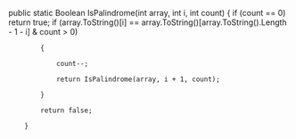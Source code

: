 public static Boolean IsPalindrome(int array, int i, int count)
        {
            if (count == 0)
                return true;
            if (array.ToString()[i] == array.ToString()[array.ToString().Length - 1 - i] & count > 0)
            
            {
               
                count--;
               
                return IsPalindrome(array, i + 1, count);
                
            }
            
            return false;
            
        }
